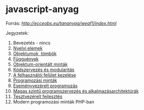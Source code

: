 # javascript-anyag

Forrás: *http://ecceobs.eu/tananyag/weaf1/index.html*

Jegyzetek:

1. Bevezetés - nincs
2. [Nyelvi elemek](https://github.com/ramee/javascript-anyag/blob/master/lesson2.md)
3. [Objektumok, tömbök](https://github.com/ramee/javascript-anyag/blob/master/lesson3.md)
4. [Függvények](https://github.com/ramee/javascript-anyag/blob/master/lesson4.md)
5. [Objektum-orientált minták](https://github.com/ramee/javascript-anyag/blob/master/lesson5.md)
6. [Kódszervezés és modularitás](https://github.com/ramee/javascript-anyag/blob/master/lesson6.md)
7. [A felhasználói felület kezelése](https://github.com/ramee/javascript-anyag/blob/master/lesson7.md)
8. [Programozási minták](https://github.com/ramee/javascript-anyag/blob/master/lesson8.md)
9. [Eseményvezérelt programozás](https://github.com/ramee/javascript-anyag/blob/master/lesson9.md)
10. [Magas szintű programszervezés és alkalmazásarchitektúrák](https://github.com/ramee/javascript-anyag/blob/master/lesson10.md)
11. [Tesztvezérelt fejlesztés](https://github.com/ramee/javascript-anyag/blob/master/lesson11.md)
12. Modern programozási minták PHP-ban
